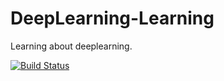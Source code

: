 # DeepLearning-Learning
Learning about deeplearning.

[![Build Status](https://travis-ci.com/hyu754/DeepLearning-Learning.svg?branch=master)](https://travis-ci.com/hyu754/DeepLearning-Learning)

